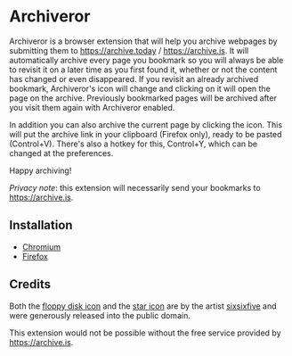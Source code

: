 # Archiveror

Archiveror is a browser extension that will help you archive webpages by
submitting them to <https://archive.today> / <https://archive.is>. It will
automatically archive every page you bookmark so you will always be able to
revisit it on a later time as you first found it, whether or not the content has
changed or even disappeared. If you revisit an already archived bookmark,
Archiveror's icon will change and clicking on it will open the page on the
archive. Previously bookmarked pages will be archived after you visit them again
with Archiveror enabled.

In addition you can also archive the current page by clicking the icon. This
will put the archive link in your clipboard (Firefox only), ready to be pasted
(Control+V). There's also a hotkey for this, Control+Y, which can be changed at
the preferences.

Happy archiving!

*Privacy note*: this extension will necessarily send your bookmarks to
<https://archive.is>.

## Installation

* [Chromium](https://chrome.google.com/webstore/detail/archiveror/cpjdnekhgjdecpmjglkcegchhiijadpb)
* [Firefox](https://addons.mozilla.org/firefox/addon/archiveror/)

## Credits

Both the
[floppy disk icon](https://openclipart.org/detail/211780/matt-icons_media-floppy-by-sixsixfive-211780)
and the
[star icon](https://openclipart.org/detail/212371/rodentia-icons_help-about-by-sixsixfive-212371)
are by the artist [sixsixfive](https://sixsixfive.deviantart.com/) and were
generously released into the public domain.

This extension would not be possible without the free service provided by
<https://archive.is>.
